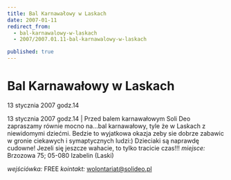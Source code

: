 ```yaml
---
title: Bal Karnawałowy w Laskach
date: 2007-01-11
redirect_from: 
  - bal-karnawalowy-w-laskach
  - 2007/2007.01.11-bal-karnawalowy-w-laskach

published: true
---
```




# Bal Karnawałowy w Laskach

<time>13 stycznia 2007 godz.14</time>

13 stycznia 2007 godz.14 | 
Przed balem karnawałowym Soli Deo zapraszamy równie mocno na...bal karnawałowy, tyle że w Laskach z niewidomymi dziećmi. Bedzie to wyjatkowa okazja zeby sie dobrze zabawic w gronie ciekawych i symaptycznych ludzi:) Dzieciaki są naprawdę cudowne! Jezeli się jeszcze wahacie, to tylko tracicie czas!!!
*miejsce:* Brzozowa 75; 05-080 Izabelin (Laski)

*wejściówka:* FREE
*kointakt:* wolontariat@solideo.pl 


<!--CONTENT FROM OLD SERVER (jos before 2013): 13 stycznia 2007 godz.14 | 
Przed balem karnawałowym Soli Deo zapraszamy równie mocno na...bal karnawałowy, tyle że w Laskach z niewidomymi dziećmi. Bedzie to wyjatkowa okazja zeby sie dobrze zabawic w gronie ciekawych i symaptycznych ludzi:) Dzieciaki są naprawdę cudowne! Jezeli się jeszcze wahacie, to tylko tracicie czas!!!
*miejsce:* Brzozowa 75; 05-080 Izabelin (Laski)

*wejściówka:* FREE
*kointakt:* wolontariat@solideo.pl 

-->

<!--{{json:{"created_date":"2007-01-11 13:00:52","publish_down":"0000-00-00 00:00:00","id":"447"}}}-->
